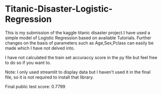 # Titanic-Disaster-Logistic-Regression

This is my submission of the kaggle titanic disaster project.I have used a simple model of Logistic Regression based on available Tutorials.
Further changes on the basis of parameters such as Age,Sex,Pclass can easily be made which I have not delved into.

I have not calculated the train set accuraccy score in the py file but feel free to do so if you want to.

Note: I only used streamlit to display data but I haven't used it in the final file, so it is not required to install that library.

Final public test score: 0.7799
